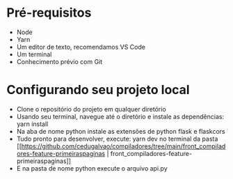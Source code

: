 # Pré-requisitos
- Node
- Yarn
- Um editor de texto, recomendamos VS Code
- Um terminal
- Conhecimento prévio com Git

# Configurando seu projeto local
- Clone o repositório do projeto em qualquer diretório
- Usando seu terminal, navegue até o diretório e instale as dependências: yarn install
- Na aba de nome python instale as extensões de python flask e flaskcors
- Tudo pronto para desenvolver, execute: yarn dev no terminal da pasta [[https://github.com/cedugalvao/compiladores/tree/main/front_compiladores-feature-primeiraspaginas | front_compiladores-feature-primeiraspaginas]]
- E na pasta de nome python execute o arquivo api.py 
  
